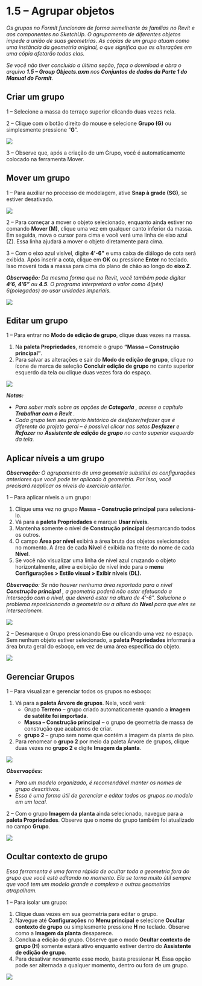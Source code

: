 # 1.5 – Agrupar objetos

_Os grupos no FormIt funcionam de forma semelhante às famílias no Revit e aos componentes no SketchUp. O agrupamento de diferentes objetos impede a união de suas geometrias. As cópias de um grupo atuam como uma instância da geometria original, o que significa que as alterações em uma cópia afetarão todas elas._

_Se você não tiver concluído a última seção, faça o download e abra o arquivo_ _**1.5 – Group Objects.axm**_ _nos_ _**Conjuntos de dados da Parte 1 do Manual do FormIt**._

## **Criar um grupo**

1 – Selecione a massa do terraço superior clicando duas vezes nela.

2 – Clique com o botão direito do mouse e selecione **Grupo \(G\)** ou simplesmente pressione “**G**”.

![](../../.gitbook/assets/0%20%281%29.jpeg)

3 – Observe que, após a criação de um Grupo, você é automaticamente colocado na ferramenta Mover.

## **Mover um grupo**

1 – Para auxiliar no processo de modelagem, ative **Snap à grade \(SG\)**, se estiver desativado.

![](../../.gitbook/assets/1%20%2814%29.png)

2 – Para começar a mover o objeto selecionado, enquanto ainda estiver no comando **Mover \(M\)**, clique uma vez em qualquer canto inferior da massa. Em seguida, mova o cursor para cima e você verá uma linha de eixo azul \(Z\). Essa linha ajudará a mover o objeto diretamente para cima.

3 – Com o eixo azul visível, digite **4'-6"** e uma caixa de diálogo de cota será exibida. Após inserir a cota, clique em **OK** ou pressione **Enter** no teclado. Isso moverá toda a massa para cima do plano de chão ao longo do **eixo Z**.

_**Observação:**_ _Da mesma forma que no Revit, você também pode digitar_ _**4’6**,_ _**4’6”**_ _ou_ _**4.5**. O programa interpretará o valor como 4\(pés\) 6\(polegadas\) ao usar unidades imperiais._

![](../../.gitbook/assets/2%20%282%29.png)

## **Editar um grupo**

1 – Para entrar no **Modo de edição de grupo**, clique duas vezes na massa.

1. Na **paleta Propriedades**, renomeie o grupo **“Massa – Construção principal”**.
2. Para salvar as alterações e sair do **Modo de edição de grupo**, clique no ícone de marca de seleção **Concluir edição de grupo** no canto superior esquerdo da tela ou clique duas vezes fora do espaço.

![](../../.gitbook/assets/3%20%2812%29.png)

_**Notas:**_

* _Para saber mais sobre as opções de_ _**Categoria**_ _, acesse o capítulo_ _**Trabalhar com o Revit**_ _._‌
* _Cada grupo tem seu próprio histórico de desfazer/refazer que é diferente do projeto geral – é possível clicar nas setas_ _**Desfazer**_ _e_ _**Refazer**_ _no_ _**Assistente de edição de grupo**_ _no canto superior esquerdo da tela._

## **Aplicar níveis a um grupo**

_**Observação:**_ _O agrupamento de uma geometria substitui as configurações anteriores que você pode ter aplicado à geometria. Por isso, você precisará reaplicar os níveis do exercício anterior._

1 – Para aplicar níveis a um grupo:

1. Clique uma vez no grupo **Massa** **– Construção principal** para selecioná-lo.
2. Vá para a **paleta Propriedades** e marque **Usar níveis.**
3. Mantenha somente o nível de **Construção principal** desmarcando todos os outros.
4. O campo **Área por nível** exibirá a área bruta dos objetos selecionados no momento. A área de cada **Nível** é exibida na frente do nome de cada **Nível**.
5. Se você não visualizar uma linha de nível azul cruzando o objeto horizontalmente, ative a exibição de nível indo para o **menu Configurações > Estilo visual > Exibir níveis \(DL\).**

_**Observação**: Se não houver nenhuma área reportada para o nível_ _**Construção principal**_ _, a geometria poderá não estar efetuando a interseção com o nível, que deverá estar na altura de 4’-6". Solucione o problema reposicionando a geometria ou a altura do_ _**Nível**_ _para que eles se intersecionem._

![](../../.gitbook/assets/levels-to-groups.png)

2 – Desmarque o Grupo pressionando **Esc** ou clicando uma vez no espaço. Sem nenhum objeto estiver selecionado, a **paleta Propriedades** informará a área bruta geral do esboço, em vez de uma área específica do objeto.

![](../../.gitbook/assets/5%20%2815%29.png)

## **Gerenciar Grupos**

1 – Para visualizar e gerenciar todos os grupos no esboço:

1. Vá para a **paleta Árvore de grupos**. Nela, você verá:
   * Grupo **Terreno** – grupo criado automaticamente quando a **imagem de satélite foi importada**.
   * **Massa – Construção principal** – o grupo de geometria de massa de construção que acabamos de criar.
   * **grupo 2** – grupo sem nome que contém a imagem da planta de piso.
2. Para renomear o **grupo 2** por meio da paleta Árvore de grupos, clique duas vezes no **grupo 2** e digite **Imagem da planta**.

![](../../.gitbook/assets/6%20%284%29.png)

_**Observações:**_

* _Para um modelo organizado, é recomendável manter os nomes de grupo descritivos._
* _Essa é uma forma útil de gerenciar e editar todos os grupos no modelo em um local._

2 – Com o grupo **Imagem da planta** ainda selecionado, navegue para a **paleta Propriedades**. Observe que o nome do grupo também foi atualizado no campo **Grupo**.

![](../../.gitbook/assets/7.png)

## **Ocultar contexto de grupo**

_Essa ferramenta é uma forma rápida de ocultar toda a geometria fora do grupo que você está editando no momento. Ela se torna muito útil sempre que você tem um modelo grande e complexo e outras geometrias atrapalham._

1 – Para isolar um grupo:

1. Clique duas vezes em sua geometria para editar o grupo.
2. Navegue até **Configurações** no **Menu principal** e selecione **Ocultar contexto de grupo** ou simplesmente pressione **H** no teclado. Observe como a **Imagem da planta** desaparece.
3. Conclua a edição do grupo. Observe que o modo **Ocultar contexto de grupo \(H\)** somente estará ativo enquanto estiver dentro do **Assistente de edição de grupo**.
4. Para desativar novamente esse modo, basta pressionar **H**. Essa opção pode ser alternada a qualquer momento, dentro ou fora de um grupo.

![](../../.gitbook/assets/8%20%285%29.png)

